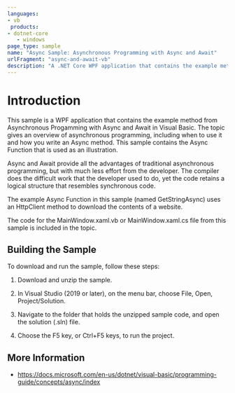 ```yaml
---
languages:
- vb
 products:
- dotnet-core
   - windows
page_type: sample
name: "Async Sample: Asynchronous Programming with Async and Await"
urlFragment: "async-and-await-vb"
description: "A .NET Core WPF application that contains the example method from Asynchronous Progamming with Async and Await in Visual Basic."
---
```

# Introduction

This sample is a WPF application that contains the example method from Asynchronous Progamming with Async and Await in Visual Basic. The topic gives an overview of asynchronous programming, including when to use it and how you write an Async method. This sample contains the Async Function that is used as an illustration.

Async and Await provide all the advantages of traditional asynchronous programming, but with much less effort from the developer. The compiler does the difficult work that the developer used to do, yet the code retains a logical structure that resembles synchronous code.

The example Async Function in this sample (named GetStringAsync) uses an HttpClient method to download the contents of a website.

The code for the MainWindow.xaml.vb or MainWindow.xaml.cs file from this sample is included in the topic.

## Building the Sample

To download and run the sample, follow these steps:

 1. Download and unzip the sample.
    
 2. In Visual Studio (2019 or later), on the menu bar, choose File, Open, Project/Solution.
 
 3. Navigate to the folder that holds the unzipped sample code, and open the solution (.sln) file.
 
 4. Choose the F5 key, or Ctrl+F5 keys, to run the project.
 
 ## More Information
 
  - https://docs.microsoft.com/en-us/dotnet/visual-basic/programming-guide/concepts/async/index
